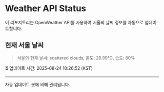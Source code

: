 
# Weather API Status

이 리포지토리는 OpenWeather API를 사용하여 서울의 날씨 정보를 자동으로 업데이트합니다.

## 현재 서울 날씨
> 서울의 현재 날씨: scattered clouds, 온도: 29.99°C, 습도: 80%

⏳ 업데이트 시간: 2025-08-24 10:26:52 (KST)

---
자동 업데이트 봇에 의해 관리됩니다.
